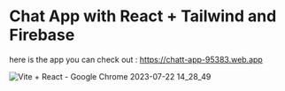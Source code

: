 # Chat App with  React + Tailwind and Firebase

here is the app you can check out : https://chatt-app-95383.web.app



![Vite + React - Google Chrome 2023-07-22 14_28_49](https://github.com/JavDaGreat/ChattApp/assets/98164907/1df462e1-26f9-4a9f-a241-9a744551838e)
